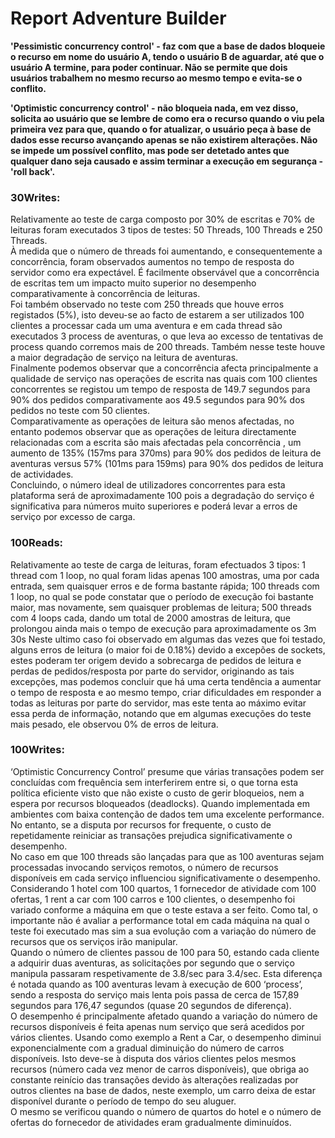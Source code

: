 # Report Adventure Builder

**'Pessimistic concurrency control' - faz com que a base de dados bloqueie o recurso em nome do usuário A, tendo o usuário B de aguardar, até que o usuário A termine, para poder continuar. Não se permite que dois usuários trabalhem no mesmo recurso ao mesmo tempo e evita-se o conflito.**

**'Optimistic concurrency control' - não bloqueia nada, em vez disso, solicita ao usuário que se lembre de como era o recurso quando o viu pela primeira vez para que, quando o for atualizar, o usuário peça à base de dados esse recurso avançando apenas se não existirem alterações. Não se impede um possível conflito, mas pode ser detetado antes que qualquer dano seja causado e assim terminar a execução em segurança - 'roll back'.**


### 30Writes:

Relativamente ao teste de carga composto por 30% de escritas e 70% de leituras foram executados 3 tipos de testes:
50 Threads, 100 Threads e 250 Threads.</br>
À medida que o número de threads foi aumentando, e consequentemente a concorrência, foram observados aumentos no tempo de resposta do servidor como era expectável.
É facilmente observável que a concorrência de escritas tem um impacto muito superior no desempenho comparativamente à concorrência de leituras.</br>
Foi também observado no teste com 250 threads que houve erros registados (5%), isto deveu-se ao facto de estarem a ser utilizados 100 clientes a processar cada um uma aventura e em cada thread são executados 3 process de aventuras, o que leva ao excesso de tentativas de process quando corremos mais de 200 threads. Também nesse teste houve a maior degradação de serviço na leitura de aventuras.</br>
Finalmente podemos observar que a concorrência afecta principalmente a qualidade de serviço nas operações de escrita nas quais com 100 clientes concorrentes
se registou um tempo de resposta de 149.7 segundos para 90% dos pedidos comparativamente aos 49.5 segundos para 90% dos pedidos no teste com 50 clientes.</br>
Comparativamente as operações de leitura são menos afectadas, no entanto podemos observar que as operações de leitura directamente relacionadas com a escrita
são mais afectadas pela concorrência , um aumento de 135% (157ms para 370ms) para 90% dos pedidos de leitura de aventuras versus 57% (101ms para 159ms)
para 90% dos pedidos de leitura de actividades.</br>
Concluindo, o número ideal de utilizadores concorrentes para esta plataforma será de aproximadamente 100 pois a degradação do serviço é significativa para números
muito superiores e poderá levar a erros de serviço por excesso de carga.</br>



### 100Reads:
Relativamente ao teste de carga de leituras, foram efectuados 3 tipos:
1 thread com 1 loop, no qual foram lidas apenas 100 amostras, uma por cada entrada, sem quaisquer erros e de forma bastante rápida;
100 threads com 1 loop, no qual se pode constatar que o período de execução foi bastante maior, mas novamente, sem quaisquer problemas de leitura;
500 threads com 4 loops cada, dando um total de 2000 amostras de leitura, que prolongou ainda mais o tempo de execução para aproximadamente os 3m 30s
Neste ultimo caso foi observado em algumas das vezes que foi testado, alguns erros de leitura (o maior foi de 0.18%) devido a excepões de sockets, estes poderam ter origem devido a sobrecarga de pedidos de leitura e perdas de pedidos/resposta por parte do servidor, originando as tais excepções, mas podemos concluir que há uma certa tendência a aumentar o tempo de resposta e ao mesmo tempo, criar dificuldades em responder a todas as leituras por parte do servidor, mas este tenta ao máximo evitar essa perda de informação, notando que em algumas execuções do teste mais pesado, ele observou 0% de erros de leitura.

### 100Writes:

‘Optimistic Concurrency Control’ presume que várias transações podem ser concluídas com frequência sem interferirem entre si, o que torna esta política eficiente visto que não existe o custo de gerir bloqueios, nem a espera por recursos bloqueados (deadlocks). Quando implementada em ambientes com baixa contenção de dados tem uma excelente performance. No entanto, se a disputa por recursos for frequente, o custo de repetidamente reiniciar as transações prejudica significativamente o desempenho.</br>
No caso em que 100 threads são lançadas para que as 100 aventuras sejam processadas invocando serviços remotos, o número de recursos disponíveis em cada serviço influenciou significativamente o desempenho.</br>
Considerando 1 hotel com 100 quartos, 1 fornecedor de atividade com 100 ofertas, 1 rent a car com 100 carros e 100 clientes, o desempenho foi variado conforme a máquina em que o teste estava a ser feito. Como tal, o importante não é avaliar a performance total em cada máquina na qual o teste foi executado mas sim a sua evolução com a variação do número de recursos que os serviços irão manipular.</br>
Quando o número de clientes passou de 100 para 50, estando cada cliente a adquirir duas aventuras, as solicitações por segundo que o serviço manipula passaram respetivamente de 3.8/sec para 3.4/sec. Esta diferença é notada quando as 100 aventuras levam à execução de 600 ‘process’, sendo a resposta do serviço mais lenta pois passa de cerca de 157,89 segundos para 176,47 segundos (quase 20 segundos de diferença).</br>
O desempenho é principalmente afetado quando a variação do número de recursos disponíveis é feita apenas num serviço que será acedidos por vários clientes. Usando como exemplo a Rent a Car, o desempenho diminui exponencialmente com a gradual diminuição do número de carros disponíveis. Isto deve-se à disputa dos vários clientes pelos mesmos recursos (número cada vez menor de carros disponíveis), que obriga ao constante reinício das transações devido às alterações realizadas por outros clientes na base de dados, neste exemplo, um carro deixa de estar disponível durante o período de tempo do seu aluguer.</br>
O mesmo se verificou quando o número de quartos do hotel e o número de ofertas do fornecedor de atividades eram gradualmente diminuídos.
